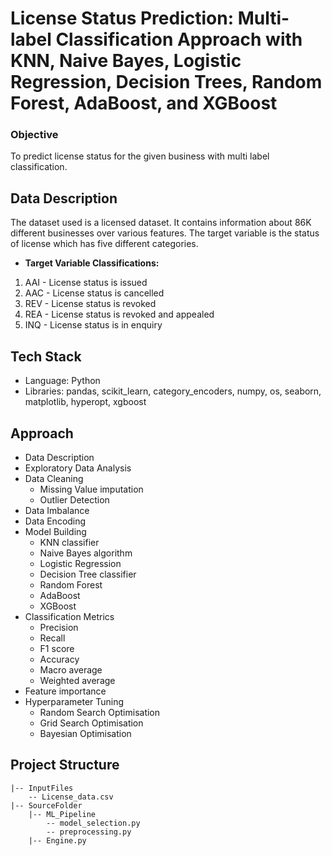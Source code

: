# **License Status Prediction: Multi-label Classification Approach with KNN, Naive Bayes, Logistic Regression, Decision Trees, Random Forest, AdaBoost, and XGBoost**

### Objective
To predict license status for the given business with multi label classification.

## Data Description
The dataset used is a licensed dataset. It contains information about 86K different businesses over various features. The target variable is the status of license which has five different categories.
- **Target Variable Classifications:**
1. AAI - License status is issued
2. AAC - License status is cancelled
3. REV - License status is revoked
4. REA - License status is revoked and appealed
5. INQ - License status is in enquiry

## Tech Stack
- Language: Python
- Libraries: pandas, scikit_learn, category_encoders, numpy, os, seaborn,
matplotlib, hyperopt, xgboost

## Approach
- Data Description
- Exploratory Data Analysis
- Data Cleaning
  - Missing Value imputation
  - Outlier Detection
- Data Imbalance
- Data Encoding
- Model Building
  - KNN classifier
  - Naive Bayes algorithm
  - Logistic Regression
  - Decision Tree classifier
  - Random Forest
  - AdaBoost
  - XGBoost
- Classification Metrics
  - Precision
  - Recall
  - F1 score
  - Accuracy
  - Macro average
  - Weighted average
- Feature importance
- Hyperparameter Tuning
  - Random Search Optimisation
  - Grid Search Optimisation
  - Bayesian Optimisation

## Project Structure
```
|-- InputFiles
    -- License_data.csv
|-- SourceFolder
    |-- ML_Pipeline
        -- model_selection.py
        -- preprocessing.py
    |-- Engine.py

